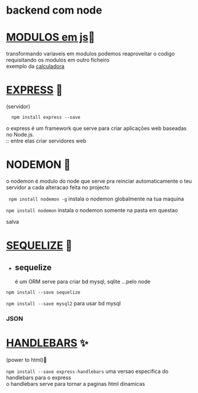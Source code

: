 # backend com node

# <a href="https://github.com/talisma-cassoma/node/tree/main/node%20modules">MODULOS em js</a>🤔 
 
   transformando variaveis em modulos podemos reaproveitar o codigo requisitando os modulos em outro ficheiro<br>
   exemplo da <a href="https://github.com/talisma-cassoma/node/tree/main/node%20modules/calculadora%20">calculadora</a>
 
 # <a href="https://github.com/talisma-cassoma/node/blob/main/express">EXPRESS</a> 🛒
 
 (servidor)
      
      npm install express --save 
      
o express é um framework que serve para criar aplicaçōes web baseadas no Node.js.<br>
:: entre elas criar servidores web 

# NODEMON 🔁
   
   o nodemon é modulo do node que serve pra reinciar automaticamente o teu servidor a cada alteracao feita no projecto

``` npm install nodemon -g``` instala o nodemon globalmente na tua maquina
 
```npm install nodemon``` instala o nodemon somente na pasta em questao 

 salva <br>

# <a href="https://github.com/talisma-cassoma/node/tree/main/sequelize">SEQUELIZE</a> 🎲
* <h2>sequelize</h2> é um ORM serve para criar bd mysql, sqlite ...pelo node <br>

```npm install --save sequelize```

```npm install --save mysql2``` para usar bd mysql

<h3>JSON</h3>

# <a href="https://github.com/talisma-cassoma/node/tree/main/handlebars%20">HANDLEBARS</a> ✨ 

(power to html)🥸

```npm install --save express-handlebars``` uma versao especifica do handlebars para o express <br>
o handlebars serve para tornar a paginas html dinamicas

